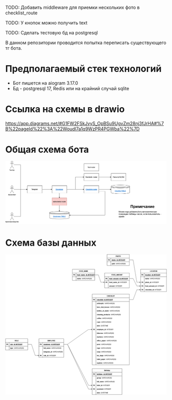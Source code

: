 TODO: Добавить middleware для приемки нескольких фото в checklist_route

TODO: У кнопок можно получить text

TODO: Сделать тестовую бд на postgresql

В данном репозитории проводится попытка переписать существующего тг бота.

# Предполагаемый стек технологий
* Бот пишется на aiogram 3.17.0
* Бд - postgresql 17, Redis или на крайний случай sqlite

# Ссылка на схемы в drawio
https://app.diagrams.net/#G1FW2FSkJvyS_OpBSu9UgvZm28nj3fJrHA#%7B%22pageId%22%3A%22Woudl7a1q9WzPR4PGWba%22%7D

# Общая схема бота
![Общая схема бота](/docs/KO_bot-Preview.drawio.png)

# Схема базы данных
![Схема базы данных](/docs/KO_bot-DB.drawio.png)